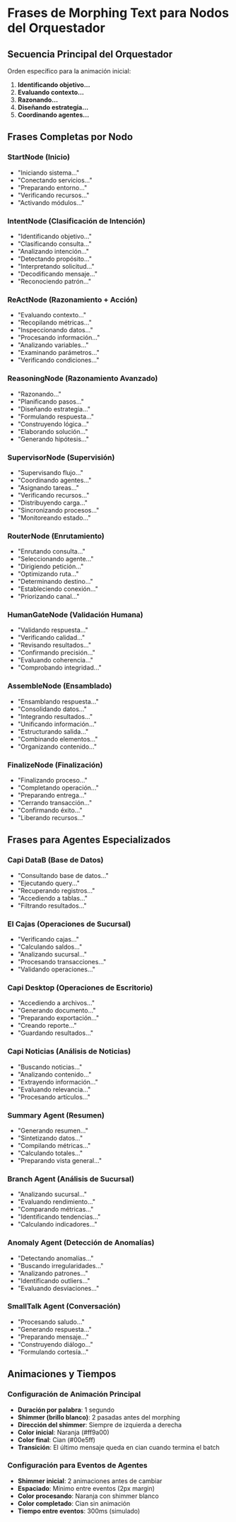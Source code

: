 # Frases de Morphing Text para Nodos del Orquestador

## Secuencia Principal del Orquestador
Orden específico para la animación inicial:
1. **Identificando objetivo...**
2. **Evaluando contexto...**
3. **Razonando...**
4. **Diseñando estrategia...**
5. **Coordinando agentes...**

## Frases Completas por Nodo

### StartNode (Inicio)
- "Iniciando sistema..."
- "Conectando servicios..."
- "Preparando entorno..."
- "Verificando recursos..."
- "Activando módulos..."

### IntentNode (Clasificación de Intención)
- "Identificando objetivo..."
- "Clasificando consulta..."
- "Analizando intención..."
- "Detectando propósito..."
- "Interpretando solicitud..."
- "Decodificando mensaje..."
- "Reconociendo patrón..."

### ReActNode (Razonamiento + Acción)
- "Evaluando contexto..."
- "Recopilando métricas..."
- "Inspeccionando datos..."
- "Procesando información..."
- "Analizando variables..."
- "Examinando parámetros..."
- "Verificando condiciones..."

### ReasoningNode (Razonamiento Avanzado)
- "Razonando..."
- "Planificando pasos..."
- "Diseñando estrategia..."
- "Formulando respuesta..."
- "Construyendo lógica..."
- "Elaborando solución..."
- "Generando hipótesis..."

### SupervisorNode (Supervisión)
- "Supervisando flujo..."
- "Coordinando agentes..."
- "Asignando tareas..."
- "Verificando recursos..."
- "Distribuyendo carga..."
- "Sincronizando procesos..."
- "Monitoreando estado..."

### RouterNode (Enrutamiento)
- "Enrutando consulta..."
- "Seleccionando agente..."
- "Dirigiendo petición..."
- "Optimizando ruta..."
- "Determinando destino..."
- "Estableciendo conexión..."
- "Priorizando canal..."

### HumanGateNode (Validación Humana)
- "Validando respuesta..."
- "Verificando calidad..."
- "Revisando resultados..."
- "Confirmando precisión..."
- "Evaluando coherencia..."
- "Comprobando integridad..."

### AssembleNode (Ensamblado)
- "Ensamblando respuesta..."
- "Consolidando datos..."
- "Integrando resultados..."
- "Unificando información..."
- "Estructurando salida..."
- "Combinando elementos..."
- "Organizando contenido..."

### FinalizeNode (Finalización)
- "Finalizando proceso..."
- "Completando operación..."
- "Preparando entrega..."
- "Cerrando transacción..."
- "Confirmando éxito..."
- "Liberando recursos..."

## Frases para Agentes Especializados

### Capi DataB (Base de Datos)
- "Consultando base de datos..."
- "Ejecutando query..."
- "Recuperando registros..."
- "Accediendo a tablas..."
- "Filtrando resultados..."

### El Cajas (Operaciones de Sucursal)
- "Verificando cajas..."
- "Calculando saldos..."
- "Analizando sucursal..."
- "Procesando transacciones..."
- "Validando operaciones..."

### Capi Desktop (Operaciones de Escritorio)
- "Accediendo a archivos..."
- "Generando documento..."
- "Preparando exportación..."
- "Creando reporte..."
- "Guardando resultados..."

### Capi Noticias (Análisis de Noticias)
- "Buscando noticias..."
- "Analizando contenido..."
- "Extrayendo información..."
- "Evaluando relevancia..."
- "Procesando artículos..."

### Summary Agent (Resumen)
- "Generando resumen..."
- "Sintetizando datos..."
- "Compilando métricas..."
- "Calculando totales..."
- "Preparando vista general..."

### Branch Agent (Análisis de Sucursal)
- "Analizando sucursal..."
- "Evaluando rendimiento..."
- "Comparando métricas..."
- "Identificando tendencias..."
- "Calculando indicadores..."

### Anomaly Agent (Detección de Anomalías)
- "Detectando anomalías..."
- "Buscando irregularidades..."
- "Analizando patrones..."
- "Identificando outliers..."
- "Evaluando desviaciones..."

### SmallTalk Agent (Conversación)
- "Procesando saludo..."
- "Generando respuesta..."
- "Preparando mensaje..."
- "Construyendo diálogo..."
- "Formulando cortesía..."

## Animaciones y Tiempos

### Configuración de Animación Principal
- **Duración por palabra**: 1 segundo
- **Shimmer (brillo blanco)**: 2 pasadas antes del morphing
- **Dirección del shimmer**: Siempre de izquierda a derecha
- **Color inicial**: Naranja (#ff9a00)
- **Color final**: Cian (#00e5ff)
- **Transición**: El último mensaje queda en cian cuando termina el batch

### Configuración para Eventos de Agentes
- **Shimmer inicial**: 2 animaciones antes de cambiar
- **Espaciado**: Mínimo entre eventos (2px margin)
- **Color procesando**: Naranja con shimmer blanco
- **Color completado**: Cian sin animación
- **Tiempo entre eventos**: 300ms (simulado)